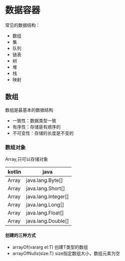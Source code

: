 # 数据容器

常见的数据结构：

- 数组
- 集
- 队列
- 链表
- 树
- 堆
- 栈
- 映射

## 数组

数组是最基本的数据结构
- 一致性：数据类型一致
- 有序性：存储是有顺序的
- 不可变性：存储的长度是不变的

### 数组对象

Array<T>,只可以存储对象

|kotlin|java|
|---|---|
|Array<Byte>|java.lang.Byte[]|
|Array<Short>|java.lang.Short[]|
|Array<Integer>|java.lang.Integer[]|
|Array<Long>|java.lang.Long[]|
|Array<Float>|java.lang.Float[]|
|Array<Double>|java.lang.Double[]|

#### 创建的三种方式

- arrayOf(vararg el:T) 创建T类型的数组
- arrayOfNulls<T>(size:T) size指定数组大小，数组元素为空
